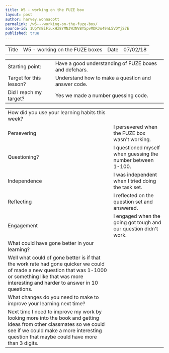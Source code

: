 ```yaml
---
title: W5 - working on the FUZE box
layout: post
author: harvey.wonnacott
permalink: /w5---working-on-the-fuze-box/
source-id: 1UpYnBiFiuxHz8YMNJW3NVBY5pvMDRJu49nL5VDYjS7E
published: true
---
```

<table>
  <tr>
    <td>Title</td>
    <td>W5 - working on the FUZE boxes</td>
    <td>Date</td>
    <td>07/02/18</td>
  </tr>
</table>


<table>
  <tr>
    <td>Starting point:</td>
    <td>Have a good understanding of FUZE boxes and defchars. </td>
  </tr>
  <tr>
    <td>Target for this lesson?</td>
    <td>Understand how to make a question and answer code.</td>
  </tr>
  <tr>
    <td>Did I reach my target? </td>
    <td>Yes we made a number guessing code.</td>
  </tr>
</table>


<table>
  <tr>
    <td>How did you use your learning habits this week?</td>
    <td></td>
  </tr>
  <tr>
    <td>Persevering</td>
    <td>I persevered when the FUZE box wasn't working.  </td>
  </tr>
  <tr>
    <td>Questioning?</td>
    <td>I questioned myself when guessing the number between 1-100.</td>
  </tr>
  <tr>
    <td>Independence</td>
    <td>I was independent when I tried doing the task set.</td>
  </tr>
  <tr>
    <td>Reflecting</td>
    <td>I reflected on the question set and answered.</td>
  </tr>
  <tr>
    <td>Engagement</td>
    <td>I engaged when the going got tough and our question didn't work.</td>
  </tr>
  <tr>
    <td>What could have gone better in your learning?</td>
    <td></td>
  </tr>
  <tr>
    <td>Well what could of gone better is if that the work rate had gone quicker we could of made a new question that was 1-1000 or something like that was more interesting and harder to answer in 10 questions. 
</td>
    <td></td>
  </tr>
  <tr>
    <td>What changes do you need to make to improve your learning next time?</td>
    <td></td>
  </tr>
  <tr>
    <td>Next time I need to improve my work by looking more into the book and getting ideas from other classmates so we could see if we could make a more interesting question that maybe could have more than 3 digits.</td>
    <td></td>
  </tr>
</table>


